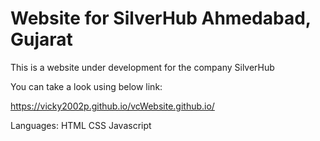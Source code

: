 # Website for SilverHub Ahmedabad, Gujarat

This is a website under development for the company SilverHub

You can take a look using below link:

https://vicky2002p.github.io/vcWebsite.github.io/

Languages:
HTML
CSS
Javascript